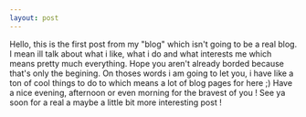 ```yaml
---
layout: post
---
```


Hello, this is the first post from my "blog" which isn't going to be a real blog.
I mean ill talk about what i like, what i do and what interests me which means pretty much everything.
Hope you aren't already borded because that's only the begining.
On thoses words i am going to let you, i have like a ton of cool things to do to which means a lot of blog pages for here ;)
Have a nice evening, afternoon or even morning for the bravest of you !
See ya soon for a real a maybe a little bit more interesting post ! 
